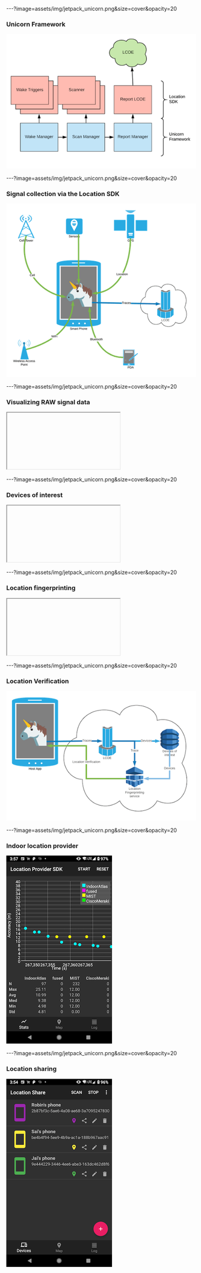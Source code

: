 ---?image=assets/img/jetpack_unicorn.png&size=cover&opacity=20

### Unicorn Framework

![](assets/img/unicorn_framework.png)

---?image=assets/img/jetpack_unicorn.png&size=cover&opacity=20

### Signal collection via the Location SDK

![](assets/img/unicorn_overview.png)

---?image=assets/img/jetpack_unicorn.png&size=cover&opacity=20

### Visualizing RAW signal data

<iframe class="stretch" data-src="https://unicron-nextgen.cloud.mapquest.com/"></iframe>

---?image=assets/img/jetpack_unicorn.png&size=cover&opacity=20

### Devices of interest

<iframe class="stretch" data-src="https://5eu9km5w3g.execute-api.us-east-1.amazonaws.com/prod/static/plot_geojson.html"></iframe>

---?image=assets/img/jetpack_unicorn.png&size=cover&opacity=20

### Location fingerprinting

<iframe class="stretch" data-src="https://xumgm8mdzc.execute-api.us-east-1.amazonaws.com/dev/doiDevicesByLocation?longitude=-104.999451&latitude=39.752355&radius=50"></iframe>

---?image=assets/img/jetpack_unicorn.png&size=cover&opacity=20

### Location Verification

![](assets/img/location_verification.png)

---?image=assets/img/jetpack_unicorn.png&size=cover&opacity=20

### Indoor location provider

![](assets/img/device_indoor_location.png)

---?image=assets/img/jetpack_unicorn.png&size=cover&opacity=20

### Location sharing

![](assets/img/device_location_sharing.png)
